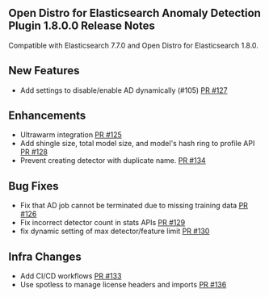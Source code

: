 ## Open Distro for Elasticsearch Anomaly Detection Plugin 1.8.0.0 Release Notes

Compatible with Elasticsearch 7.7.0 and Open Distro for Elasticsearch 1.8.0.

## New Features
* Add settings to disable/enable AD dynamically (#105) [PR #127](https://github.com/opendistro-for-elasticsearch/anomaly-detection/pull/127)

## Enhancements
* Ultrawarm integration [PR #125](https://github.com/opendistro-for-elasticsearch/anomaly-detection/pull/125)
* Add shingle size, total model size, and model's hash ring to profile API [PR #128](https://github.com/opendistro-for-elasticsearch/anomaly-detection/pull/128)
* Prevent creating detector with duplicate name. [PR #134](https://github.com/opendistro-for-elasticsearch/anomaly-detection/pull/134)

## Bug Fixes
* Fix that AD job cannot be terminated due to missing training data [PR #126](https://github.com/opendistro-for-elasticsearch/anomaly-detection/pull/126)
* Fix incorrect detector count in stats APIs [PR #129](https://github.com/opendistro-for-elasticsearch/anomaly-detection/pull/129)
* fix dynamic setting of max detector/feature limit [PR #130](https://github.com/opendistro-for-elasticsearch/anomaly-detection/pull/130)

## Infra Changes
* Add CI/CD workflows [PR #133](https://github.com/opendistro-for-elasticsearch/anomaly-detection/pull/133)
* Use spotless to manage license headers and imports [PR #136](https://github.com/opendistro-for-elasticsearch/anomaly-detection/pull/136)

